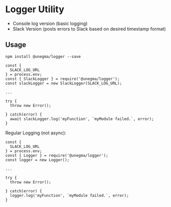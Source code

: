 # Logger Utility

* Console log version (basic logging)
* Slack Version (posts errors to Slack based on desired timestamp format)

## Usage

`npm install @unegma/logger --save`

```
const {
  SLACK_LOG_URL
} = process.env;
const { SlackLogger } = require('@unegma/logger');
const slackLogger = new SlackLogger(SLACK_LOG_URL);

...

try {
  throw new Error();

} catch(error) {
  await slackLogger.log('myFunction', `myModule failed.`, error);
}
```

Regular Logging (not async):

```
const {
  SLACK_LOG_URL
} = process.env;
const { Logger } = require('@unegma/logger');
const logger = new Logger();

...

try {
  throw new Error();

} catch(error) {
  logger.log('myFunction', `myModule failed.`, error);
}
```
